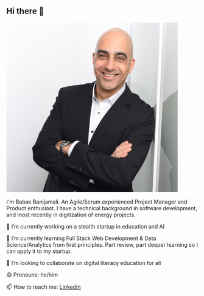 ## Hi there 👋
<!--
![Babak Profile photo.](assets/standing_profile.jpg)
-->

<img src="assets/standing_profile.jpg" width="450" >

I'm Babak Banijamali. An Agile/Scrum experienced Project Manager and Product enthusiast. I have a technical background in software development, and most recently in digitization of energy projects. 

🔭 I’m currently working on a stealth startup in education and AI

🌱 I’m currently learning Full Stack Web Development & Data Science/Analytics from first principles. Part review, part deeper learning so I can apply it to my startup. 

👯 I’m looking to collaborate on digital literacy education for all

😄 Pronouns: he/him

📫 How to reach me: [LinkedIn](https://www.linkedin.com/in/babakbani/)

<!--
**babakbani/babakbani** is a ✨ _special_ ✨ repository because its `README.md` (this file) appears on your GitHub profile.

Here are some ideas to get you started:

- 🔭 I’m currently working on ...
- 🌱 I’m currently learning ...
- 👯 I’m looking to collaborate on ...
- 🤔 I’m looking for help with ...
- 💬 Ask me about ...
- 📫 How to reach me: ...
- 😄 Pronouns: ...
- ⚡ Fun fact: ...
-->
